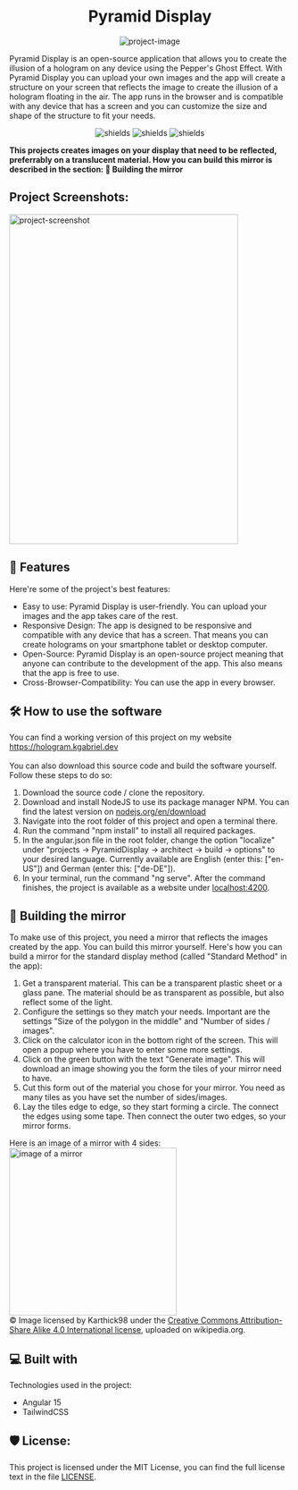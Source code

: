 <h1 align="center" id="title">Pyramid Display</h1>

<p align="center"><img src="https://socialify.git.ci/kgabriel-dev/PyramidDisplay/image?description=1&amp;font=Raleway&amp;forks=1&amp;issues=1&amp;name=1&amp;owner=1&amp;pattern=Solid&amp;pulls=1&amp;stargazers=1&amp;theme=Auto" alt="project-image"></p>

<p id="description">Pyramid Display is an open-source application that allows you to create the illusion of a hologram on any device using the Pepper's Ghost Effect. With Pyramid Display you can upload your own images and the app will create a structure on your screen that reflects the image to create the illusion of a hologram floating in the air. The app runs in the browser and is compatible with any device that has a screen and you can customize the size and shape of the structure to fit your needs.</p>

<p align="center"><img src="https://img.shields.io/github/downloads/kgabriel-dev/PyramidDisplay/total" alt="shields"> <img src="https://img.shields.io/github/v/release/kgabriel-dev/PyramidDisplay?include_prereleases" alt="shields"> <img src="https://img.shields.io/github/issues/kgabriel-dev/PyramidDisplay" alt="shields"></p>

<strong>This projects creates images on your display that need to be reflected, preferrably on a translucent material. How you can build this mirror is described in the section: 🧰 Building the mirror</strong>

<h2>Project Screenshots:</h2>

<img src="https://i.ibb.co/Gp1Mt0S/localhost-4200-i-Pad-Air-1.png" alt="project-screenshot" width="410" height="590/">

  
  
<h2>🧐 Features</h2>

Here're some of the project's best features:

*   Easy to use: Pyramid Display is user-friendly. You can upload your images and the app takes care of the rest.
*   Responsive Design: The app is designed to be responsive and compatible with any device that has a screen. That means you can create holograms on your smartphone tablet or desktop computer.
*   Open-Source: Pyramid Display is an open-source project meaning that anyone can contribute to the development of the app. This also means that the app is free to use.
*   Cross-Browser-Compatibility: You can use the app in every browser.


<h2>🛠️ How to use the software</h2>
You can find a working version of this project on my website <a href="https://hologram.kgabriel.dev">https://hologram.kgabriel.dev</a>
<br /><br />
You can also download this source code and build the software yourself. Follow these steps to do so:
<ol>
<li>Download the source code / clone the repository.</li>
<li>Download and install NodeJS to use its package manager NPM. You can find the latest version on <a href="https://nodejs.org/en/download">nodejs.org/en/download</a></li>
<li>Navigate into the root folder of this project and open a terminal there.</li>
<li>Run the command "npm install" to install all required packages.</li>
<li>In the angular.json file in the root folder, change the option "localize" under "projects -> PyramidDisplay -> architect -> build -> options" to your desired language. Currently available are English (enter this: ["en-US"]) and German (enter this: ["de-DE"]).</li>
<li>In your terminal, run the command "ng serve". After the command finishes, the project is available as a website under <a href="http://localhost:4200">localhost:4200</a>.</li>
</ol>
  

<h2>🧰 Building the mirror</h2>
To make use of this project, you need a mirror that reflects the images created by the app. You can build this mirror yourself. Here's how you can build a mirror for the standard display method (called "Standard Method" in the app):
<ol>
<li>Get a transparent material. This can be a transparent plastic sheet or a glass pane. The material should be as transparent as possible, but also reflect some of the light.</li>
<li>Configure the settings so they match your needs. Important are the settings "Size of the polygon in the middle" and "Number of sides / images".</li>
<li>Click on the calculator icon in the bottom right of the screen. This will open a popup where you have to enter some more settings.</li>
<li>Click on the green button with the text "Generate image". This will download an image showing you the form the tiles of your mirror need to have.</li>
<li>Cut this form out of the material you chose for your mirror. You need as many tiles as you have set the number of sides/images.</li>
<li>Lay the tiles edge to edge, so they start forming a circle. The connect the edges using some tape. Then connect the outer two edges, so your mirror forms.</li>
</ol>

Here is an image of a mirror with 4 sides:
<img src="https://upload.wikimedia.org/wikipedia/commons/e/e2/Pyramid_holographic_3D_holographic_projection_phone_projector_3D_holographic_projection_3D_mobile_phone_naked_eye_3D_pyramid.jpg" alt="image of a mirror" width="300px"><br />&copy; Image licensed by Karthick98 under the <a href="https://creativecommons.org/licenses/by-sa/4.0/deed.en">Creative Commons Attribution-Share Alike 4.0 International license</a>, uploaded on wikipedia.org.

  
<h2>💻 Built with</h2>

Technologies used in the project:

*   Angular 15
*   TailwindCSS

<h2>🛡️ License:</h2>

This project is licensed under the MIT License, you can find the full license text in the file <a href="https://github.com/kgabriel-dev/PyramidDisplay/blob/master/LICENSE">LICENSE</a>.
